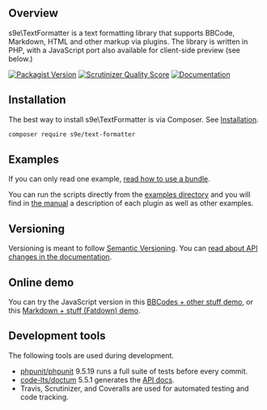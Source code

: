 ## Overview

s9e\\TextFormatter is a text formatting library that supports BBCode, Markdown, HTML and other markup via plugins. The library is written in PHP, with a JavaScript port also available for client-side preview (see below.)

[![Packagist Version](https://img.shields.io/packagist/v/s9e/text-formatter)](https://packagist.org/packages/s9e/text-formatter)
[![Scrutinizer Quality Score](https://scrutinizer-ci.com/g/s9e/TextFormatter/badges/quality-score.png?s=3942dab3c410fb9ce02001e7446d1083fa91172c)](https://scrutinizer-ci.com/g/s9e/TextFormatter/)
[![Documentation](https://readthedocs.org/projects/s9etextformatter/badge/)](https://s9etextformatter.readthedocs.io/)


## Installation

The best way to install s9e\\TextFormatter is via Composer. See [Installation](https://s9etextformatter.readthedocs.io/Getting_started/Installation/).

```bash
composer require s9e/text-formatter
```


## Examples

If you can only read one example, [read how to use a bundle](https://s9etextformatter.readthedocs.io/Getting_started/Using_predefined_bundles/).

You can run the scripts directly from the [examples directory](https://github.com/s9e/TextFormatter/blob/master/docs/examples) and you will find in [the manual](https://s9etextformatter.readthedocs.io/) a description of each plugin as well as other examples.


## Versioning

Versioning is meant to follow [Semantic Versioning](https://semver.org/). You can [read about API changes in the documentation](https://s9etextformatter.readthedocs.io/Internals/API_changes/).


## Online demo

You can try the JavaScript version in this [BBCodes + other stuff demo](https://s9e.github.io/TextFormatter/demo.html), or this [Markdown + stuff (Fatdown) demo](https://s9e.github.io/TextFormatter/fatdown.html).


## Development tools

The following tools are used during development.

 - [phpunit/phpunit](https://phpunit.de/) 9.5.19 runs a full suite of tests before every commit.
 - [code-lts/doctum](https://github.com/code-lts/doctum) 5.5.1 generates the [API docs](https://s9e.github.io/TextFormatter/api/).
 - Travis, Scrutinizer, and Coveralls are used for automated testing and code tracking.
